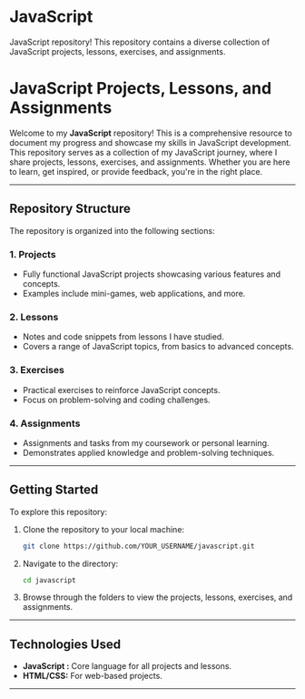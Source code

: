 # JavaScript
JavaScript repository! This repository contains a diverse collection of JavaScript projects, lessons, exercises, and assignments. 
# JavaScript Projects, Lessons, and Assignments

Welcome to my **JavaScript** repository! This is a comprehensive resource to document my progress and showcase my skills in JavaScript development. This repository serves as a collection of my JavaScript journey, where I share projects, lessons, exercises, and assignments. Whether you are here to learn, get inspired, or provide feedback, you're in the right place. 

---

## Repository Structure

The repository is organized into the following sections:

### 1. **Projects**
- Fully functional JavaScript projects showcasing various features and concepts.
- Examples include mini-games, web applications, and more.

### 2. **Lessons**
- Notes and code snippets from lessons I have studied.
- Covers a range of JavaScript topics, from basics to advanced concepts.

### 3. **Exercises**
- Practical exercises to reinforce JavaScript concepts.
- Focus on problem-solving and coding challenges.

### 4. **Assignments**
- Assignments and tasks from my coursework or personal learning.
- Demonstrates applied knowledge and problem-solving techniques.

---

## Getting Started

To explore this repository:

1. Clone the repository to your local machine:
    ```bash
    git clone https://github.com/YOUR_USERNAME/javascript.git
    ```

2. Navigate to the directory:
    ```bash
    cd javascript
    ```

3. Browse through the folders to view the projects, lessons, exercises, and assignments.

---

## Technologies Used

- **JavaScript :** Core language for all projects and lessons.
- **HTML/CSS:** For web-based projects.

---
